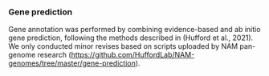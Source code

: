 ### Gene prediction
Gene annotation was performed by combining evidence-based and ab initio gene prediction, following the methods 
described in (Hufford et al., 2021). We only conducted minor revises based on scripts uploaded by NAM 
pan-genome research (https://github.com/HuffordLab/NAM-genomes/tree/master/gene-prediction).


